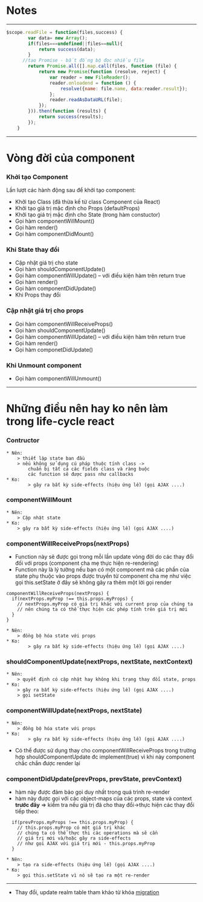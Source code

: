 # Notes

-----------------------------------------------------------
```javascript
$scope.readFile = function(files,success) {
    	var data= new Array();
    	if(files===undefined||files==null){
    		return success(data);
    	}
      //tạo Promise - bất đồng bộ đọc nhiều file
    	return Promise.all([].map.call(files, function (file) {
 	        return new Promise(function (resolve, reject) {
 	            var reader = new FileReader();
 	            reader.onloadend = function () {
 	                resolve({name: file.name, data:reader.result});
 	            };
 	            reader.readAsDataURL(file);
 	        });
 	    })).then(function (results) {	       
 	        return success(results);
 	    });
	}
```
------------------------------------------------------------
# Vòng đời của component
### Khởi tạo Component
Lần lượt các hành động sau để khởi tạo component:

- Khởi tạo Class (đã thừa kế từ class Component của React)
- Khởi tạo giá trị mặc định cho Props (defaultProps)
- Khởi tạo giá trị mặc định cho State (trong hàm constuctor)
- Gọi hàm componentWillMount()
- Gọi hàm render()
- Gọi hàm componentDidMount()
### Khi State thay đổi
- Cập nhật giá trị cho state
- Gọi hàm shouldComponentUpdate()
- Gọi hàm componentWillUpdate() – với điều kiện hàm trên return true
- Gọi hàm render()
- Gọi hàm componentDidUpdate()
- Khi Props thay đổi
### Cập nhật giá trị cho props
- Gọi hàm componentWillReceiveProps()
- Gọi hàm shouldComponentUpdate()
- Gọi hàm componentWillUpdate() – với điều kiện hàm trên return true
- Gọi hàm render()
- Gọi hàm componetDidUpdate()
### Khi Unmount component
- Gọi hàm componentWillUnmount()
---------------------------------------------------------------------
# Những điều nên hay ko nên làm trong life-cycle react
### Contructor
	* Nên:
		> thiết lập state ban đầu
		> nếu không sử dụng cú pháp thuộc tính class -> 
			chuẩn bị tất cả các fields class và ràng buộc 
			các function sẽ được pass như callbacks
	* Ko:
    		> gây ra bất kỳ side-effects (hiệu ứng lề) (gọi AJAX ....)
### componentWillMount
	* Nên:
		> Cập nhật state
	* Ko: 
		> gây ra bất kỳ side-effects (hiệu ứng lề) (gọi AJAX ....)
### componentWillReceiveProps(nextProps)
- Function này sẽ được gọi trong mỗi lần update vòng đời do các thay đổi đối với props
(component cha mẹ thực hiện re-rendering)
- Function này là lý tưởng nếu bạn có một component mà các phần của state 
phụ thuộc vào props được truyền từ component cha mẹ như việc 
gọi this.setState ở đây sẽ không gây ra thêm một lời gọi render
```
componentWillReceiveProps(nextProps) {
  if(nextProps.myProp !== this.props.myProps) {
    // nextProps.myProp có giá trị khác với current prop của chúng ta
    // nên chúng ta có thể thực hiện các phép tính trên giá trị mới
  }
}
```
	* Nên:
		> đồng bộ hóa state với props
	* Ko:
    		> gây ra bất kỳ side-effects (hiệu ứng lề) (gọi AJAX ....)
### shouldComponentUpdate(nextProps, nextState, nextContext)
	* Nên: 
		> quyết định có cập nhật hay không khi trạng thay đổi state, props
	* Ko:
		> gây ra bất kỳ side-effects (hiệu ứng lề) (gọi AJAX ....)
		> gọi setState
### componentWillUpdate(nextProps, nextState)
	* Nên:
		> đồng bộ hóa state với props
	* Ko:
    		> gây ra bất kỳ side-effects (hiệu ứng lề) (gọi AJAX ....)
- Có thể được sử dụng thay cho componentWillReceiveProps trong trường hợp shouldComponentUpdate đc implement(true)
vì khi này component chắc chắn được render lại
### componentDidUpdate(prevProps, prevState, prevContext)
- hàm này được đảm bảo gọi duy nhất trong quá trình re-render
-  hàm này được gọi với các object-maps của các props, state và context **trước đây** => kiểm tra
nếu giá trị đã cho thay đổi->thực hiện các thay đổi tiếp theo:
```
  if(prevProps.myProps !== this.props.myProp) {
    // this.props.myProp có một giá trị khác
    // chúng ta có thể thực thi các operations mà sẽ cần
    // giá trị mới và/hoặc gây ra side-effects 
    // như gọi AJAX với giá trị mới - this.props.myProp
  }
````
	* Nên:
		> tạo ra side-effects (hiệu ứng lề) (gọi AJAX ....)
	* Ko:
		> gọi this.setState vì nó sẽ tạo ra một re-render
--------------------------------------------------------------
- Thay đổi, update realm table tham khảo từ khóa <a target="_blank" href= "https://github.com/realm/realm-java/tree/master/examples/migrationExample">migration</a>

